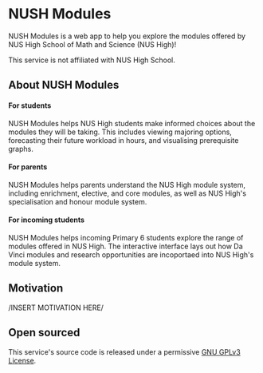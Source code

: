 # NUSH Modules

NUSH Modules is a web app to help you explore the modules offered by NUS High School of Math and Science (NUS High)!

This service is not affiliated with NUS High School.

## About NUSH Modules

#### For students
NUSH Modules helps NUS High students make informed choices about the modules they will be taking. This includes viewing majoring options, forecasting their future workload in hours, and visualising prerequisite graphs.

#### For parents
NUSH Modules helps parents understand the NUS High module system, including enrichment, elective, and core modules, as well as NUS High's specialisation and honour module system.

#### For incoming students
NUSH Modules helps incoming Primary 6 students explore the range of modules offered in NUS High. The interactive interface lays out how Da Vinci modules and research opportunities are incoportaed into NUS High's module system.

## Motivation

/INSERT MOTIVATION HERE/

## Open sourced

This service's source code is released under a permissive [GNU GPLv3 License](LICENSE).
